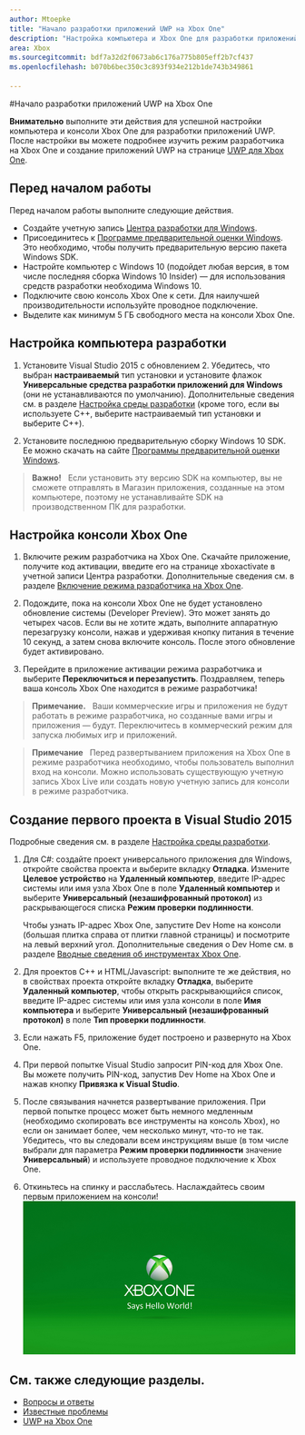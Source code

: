 ```yaml
---
author: Mtoepke
title: "Начало разработки приложений UWP на Xbox One"
description: "Настройка компьютера и Xbox One для разработки приложений UWP."
area: Xbox
ms.sourcegitcommit: bdf7a32d2f0673ab6c176a775b805eff2b7cf437
ms.openlocfilehash: b070b6bec350c3c893f934e212b1de743b349861

---
```


#Начало разработки приложений UWP на Xbox One

**Внимательно** выполните эти действия для успешной настройки компьютера и консоли Xbox One для разработки приложений UWP. После настройки вы можете подробнее изучить режим разработчика на Xbox One и создание приложений UWP на странице [UWP для Xbox One](index.md). 

## Перед началом работы
Перед началом работы выполните следующие действия.
-   Создайте учетную запись [Центра разработки для Windows](https://dev.windows.com).
-   Присоединитесь к [Программе предварительной оценки Windows](https://insider.windows.com/). Это необходимо, чтобы получить предварительную версию пакета Windows SDK.
-   Настройте компьютер с Windows 10 (подойдет любая версия, в том числе последняя сборка Windows 10 Insider) — для использования средств разработки необходима Windows 10. 
-   Подключите свою консоль Xbox One к сети. Для наилучшей производительности используйте проводное подключение.
- Выделите как минимум 5 ГБ свободного места на консоли Xbox One.

## Настройка компьютера разработки
1.  Установите Visual Studio 2015 с обновлением 2. Убедитесь, что выбран **настраиваемый** тип установки и установите флажок **Универсальные средства разработки приложений для Windows** (они не устанавливаются по умолчанию). Дополнительные сведения см. в разделе [Настройка среды разработки](development-environment-setup.md) (кроме того, если вы используете C++, выберите настраиваемый тип установки и выберите C++).

2.  Установите последнюю предварительную сборку Windows 10 SDK. Ее можно скачать на сайте [Программы предварительной оценки Windows](http://go.microsoft.com/fwlink/p/?LinkId=780552).
  
  > **Важно!**
            &nbsp;&nbsp;Если установить эту версию SDK на компьютер, вы не сможете отправлять в Магазин приложения, созданные на этом компьютере, поэтому не устанавливайте SDK на производственном ПК для разработки. 

## Настройка консоли Xbox One
1.  Включите режим разработчика на Xbox One. Скачайте приложение, получите код активации, введите его на странице xboxactivate в учетной записи Центра разработки. Дополнительные сведения см. в разделе [Включение режима разработчика на Xbox One](devkit-activation.md). 

2.  Подождите, пока на консоли Xbox One не будет установлено обновление системы (Developer Preview). Это может занять до четырех часов. Если вы не хотите ждать, выполните аппаратную перезагрузку консоли, нажав и удерживая кнопку питания в течение 10 секунд, а затем снова включите консоль. После этого обновление будет активировано.  

3.  Перейдите в приложение активации режима разработчика и выберите **Переключиться и перезапустить**. Поздравляем, теперь ваша консоль Xbox One находится в режиме разработчика!
  
  > **Примечание.**
            &nbsp;&nbsp;Ваши коммерческие игры и приложения не будут работать в режиме разработчика, но созданные вами игры и приложения — будут. Переключитесь в коммерческий режим для запуска любимых игр и приложений.
  
  > **Примечание**
            &nbsp;&nbsp;Перед развертыванием приложения на Xbox One в режиме разработчика необходимо, чтобы пользователь выполнил вход на консоли. Можно использовать существующую учетную запись Xbox Live или создать новую учетную запись для консоли в режиме разработчика. 

## Создание первого проекта в Visual Studio 2015

Подробные сведения см. в разделе [Настройка среды разработки](development-environment-setup.md).

1.  Для C#: создайте проект универсального приложения для Windows, откройте свойства проекта и выберите вкладку **Отладка**. Измените **Целевое устройство** на **Удаленный компьютер**, введите IP-адрес системы или имя узла Xbox One в поле **Удаленный компьютер** и выберите **Универсальный (незашифрованный протокол)** из раскрывающегося списка **Режим проверки подлинности**.   

    Чтобы узнать IP-адрес Xbox One, запустите Dev Home на консоли (большая плитка справа от плитки главной страницы) и посмотрите на левый верхний угол. Дополнительные сведения о Dev Home см. в разделе [Вводные сведения об инструментах Xbox One](introduction-to-xbox-tools.md).  

2.  Для проектов C++ и HTML/Javascript: выполните те же действия, но в свойствах проекта откройте вкладку **Отладка**, выберите **Удаленный компьютер**, чтобы открыть раскрывающийся список, введите IP-адрес системы или имя узла консоли в поле **Имя компьютера** и выберите **Универсальный (незашифрованный протокол)** в поле **Тип проверки подлинности**.
   
3.  Если нажать F5, приложение будет построено и развернуто на Xbox One.
  
4.  При первой попытке Visual Studio запросит PIN-код для Xbox One. Вы можете получить PIN-код, запустив Dev Home на Xbox One и нажав кнопку **Привязка к Visual Studio**.
  
5.  После связывания начнется развертывание приложения. При первой попытке процесс может быть немного медленным (необходимо скопировать все инструменты на консоль Xbox), но если он занимает более, чем несколько минут, что-то не так. Убедитесь, что вы следовали всем инструкциям выше (в том числе выбрали для параметра **Режим проверки подлинности** значение **Универсальный**) и используете проводное подключение к Xbox One.  

6. Откиньтесь на спинку и расслабьтесь. Наслаждайтесь своим первым приложением на консоли!  
   ![Hello World](images/getting-started-hello-world.png)
   

## См. также следующие разделы.  
- [Вопросы и ответы](frequently-asked-questions.md)  
- [Известные проблемы](known-issues.md)
- [UWP на Xbox One](index.md)



<!--HONumber=Jun16_HO5-->



